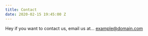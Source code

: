 ```yaml
---
title: Contact
date: 2020-02-15 19:45:00 Z
---
```


Hey if you want to contact us, email us at... [example@domain.com](mailto:text@email.com)